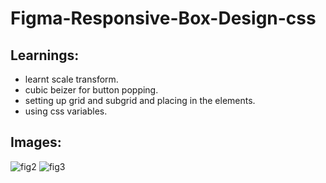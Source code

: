 
# Figma-Responsive-Box-Design-css

## Learnings:
* learnt scale transform.
* cubic beizer for button popping.
* setting up grid and subgrid and placing in the elements.
* using css variables.
## Images:
![fig2](https://user-images.githubusercontent.com/90323797/189943622-19812541-3e97-48aa-8151-3a07f2721ec6.jpg)
![fig3](https://user-images.githubusercontent.com/90323797/189943642-09274ff2-3f62-468b-b7f3-99b7fd6d8151.jpg)
